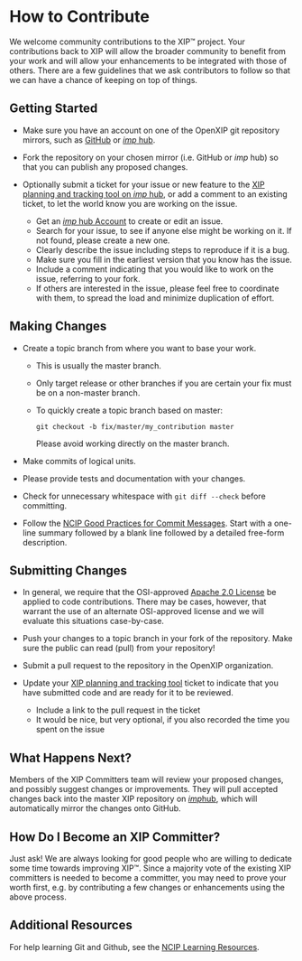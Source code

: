 How to Contribute
==============

We welcome community contributions to the XIP&trade; project.
Your contributions back to XIP will allow the broader
community to benefit from your work and will allow your
enhancements to be integrated with those of others.  There are a few
guidelines that we ask contributors to follow so that we can have a
chance of keeping on top of things.


Getting Started
---------------

* Make sure you have an account on one of the OpenXIP git repository mirrors, such as
   [GitHub](https://github.com/signup/free) or
   [*imp* hub](https://plans.imphub.org/secure/Signup!default.jspa).

* Fork the repository on your chosen mirror (i.e. GitHub or *imp* hub) so that you can
   publish any proposed changes.

* Optionally submit a ticket for your issue or new feature to the
  [XIP planning and tracking tool on *imp* hub](https://plans.imphub.org/browse/XIP),
  or add a comment to an existing ticket, to let the world know you are working on the issue.

  - Get an [*imp* hub Account](https://plans.imphub.org/secure/Signup!default.jspa) to create or edit an issue.
  - Search for your issue, to see if anyone else might be working on it. If not found, please create a new one.
  - Clearly describe the issue including steps to reproduce if it is a bug.
  - Make sure you fill in the earliest version that you know has the issue.
  - Include a comment indicating that you would like to work on the issue,
    referring to your fork.
  - If others are interested in the issue, please feel free to coordinate 
    with them, to spread the load and minimize duplication of effort.


Making Changes
--------------

* Create a topic branch from where you want to base your work.

  - This is usually the master branch.
  - Only target release or other branches if you are certain your fix must be on a non-master branch.
  - To quickly create a topic branch based on master:

     `git checkout -b fix/master/my_contribution master`

    Please avoid working directly on the master branch.

* Make commits of logical units.

* Please provide tests and documentation with your changes.

* Check for unnecessary whitespace with `git diff --check` before committing.

* Follow the [NCIP Good Practices for Commit Messages](https://github.com/NCIP/ncip.github.com/wiki/Good-Practices#wiki-commit-messages).
  Start with a one-line summary followed by a blank line followed by a
  detailed free-form description.


Submitting Changes
------------------

* In general, we require that the OSI-approved [Apache 2.0 License](http://opensource.org/licenses/Apache-2.0)
  be applied to code contributions.  There may be cases, however, that
  warrant the use of an alternate OSI-approved license and we will
  evaluate this situations case-by-case.

* Push your changes to a topic branch in your fork of the repository.  Make sure 
  the public can read (pull) from your repository!

* Submit a pull request to the repository in the OpenXIP organization.

* Update your [XIP planning and tracking tool](https://plans.imphub.org/browse/XIP) ticket to
  indicate that you have submitted code and are ready for it to be reviewed.

  - Include a link to the pull request in the ticket
  - It would be nice, but very optional, if you also recorded the time you spent on the issue


What Happens Next?
------------------

Members of the XIP Committers team will review your proposed changes, and possibly suggest 
changes or improvements.  They will pull accepted changes back into the master XIP repository
on [*imp*hub](https://code.imphub.org/projects/XIP), which will automatically mirror the changes onto GitHub.


How Do I Become an XIP Committer?
---------------------------------

Just ask!  We are always looking for good people who are willing to dedicate some time 
towards improving XIP&trade;.  Since a majority vote of the existing XIP committers is needed
to become a committer, you may need to prove your worth first, e.g. by contributing a few 
changes or enhancements using the above process.

Additional Resources
--------------------

For help learning Git and Github, see the [NCIP Learning Resources](https://github.com/NCIP/ncip.github.com/wiki/Learning-Resources).